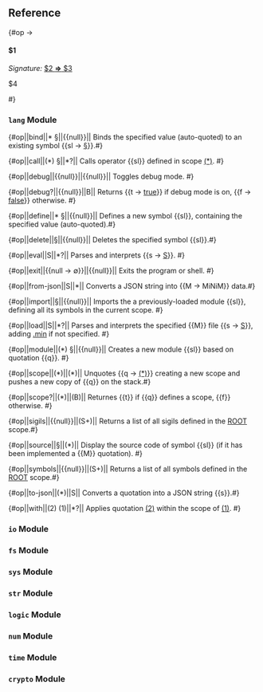 ## Reference

{#op -> 
#### $1

_Signature:_ [ $2 **&rArr;** $3](class:kwd)

$4

 #}

### `lang` Module

{#op||bind||\* §||{{null}}||
Binds the specified value (auto-quoted) to an existing symbol {{sl -> [§](class:kwd)}}.#}

{#op||call||(\*) §||\*?||
Calls operator {{sl}} defined in scope [(\*)](class:kwd). #}

{#op||debug||{{null}}||{{null}}||
Toggles debug mode. #}

{#op||debug?||{{null}}||B||
Returns {{t -> [true](class:kwd)}} if debug mode is on, {{f -> [false](class:kwd)}} otherwise. #}

{#op||define||\* §||{{null}}||
Defines a new symbol {{sl}}, containing the specified value (auto-quoted).#}

{#op||delete||§||{{null}}||
Deletes the specified symbol {{sl}}.#}

{#op||eval||S||\*?||
Parses and interprets {{s -> [S](class:kwd)}}. #}

{#op||exit||{{null -> &#x2205;}}||{{null}}||
Exits the program or shell. #}

{#op||from-json||S||\*||
Converts a JSON string into {{M -> MiNiM}} data.#}

{#op||import||§||{{null}}||
Imports the a previously-loaded module {{sl}}, defining all its symbols in the current scope. #}

{#op||load||S||\*?||
Parses and interprets the specified {{M}} file {{s -> [S](class:kwd)}}, adding [.min](class:ext) if not specified. #}

{#op||module||(\*) §||{{null}}||
Creates a new module {{sl}} based on quotation {{q}}. #}

{#op||scope||(\*)||(\*)||
Unquotes {{q -> [(\*)](class:kwd)}} creating a new scope and pushes a new copy of {{q}} on the stack.#}

{#op||scope?||(\*)||(B)||
Returnes {{t}} if {{q}} defines a scope, {{f}} otherwise. #}

{#op||sigils||{{null}}||(S+)||
Returns a list of all sigils defined in the [ROOT](class:kwd) scope.#}

{#op||source||§||(\*)||
Display the source code of symbol {{sl}} (if it has been implemented a {{M}} quotation). #}

{#op||symbols||{{null}}||(S+)||
Returns a list of all symbols defined in the [ROOT](class:kwd) scope.#}

{#op||to-json||(\*)||S||
Converts a quotation into a JSON string {{s}}.#}

{#op||with||(2) (1)||\*?||
Applies quotation [(2)](class:kwd) within the scope of [(1)](class:kwd). #}

### `io` Module

### `fs` Module

### `sys` Module

### `str` Module

### `logic` Module

### `num` Module

### `time` Module

### `crypto` Module

